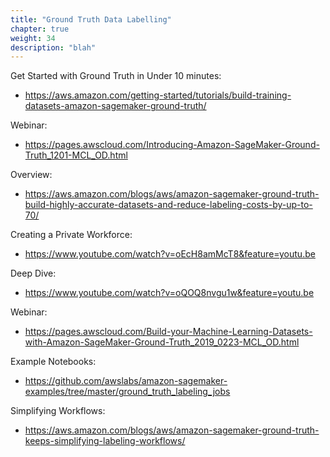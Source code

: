```yaml
---
title: "Ground Truth Data Labelling"
chapter: true
weight: 34
description: "blah"
---
```


Get Started with Ground Truth in Under 10 minutes:
- https://aws.amazon.com/getting-started/tutorials/build-training-datasets-amazon-sagemaker-ground-truth/ 

Webinar:
- https://pages.awscloud.com/Introducing-Amazon-SageMaker-Ground-Truth_1201-MCL_OD.html 

Overview:
- https://aws.amazon.com/blogs/aws/amazon-sagemaker-ground-truth-build-highly-accurate-datasets-and-reduce-labeling-costs-by-up-to-70/ 

Creating a Private Workforce:
- https://www.youtube.com/watch?v=oEcH8amMcT8&feature=youtu.be 

Deep Dive:
- https://www.youtube.com/watch?v=oQOQ8nvgu1w&feature=youtu.be 

Webinar:
- https://pages.awscloud.com/Build-your-Machine-Learning-Datasets-with-Amazon-SageMaker-Ground-Truth_2019_0223-MCL_OD.html 

Example Notebooks:
- https://github.com/awslabs/amazon-sagemaker-examples/tree/master/ground_truth_labeling_jobs 

Simplifying Workflows:
- https://aws.amazon.com/blogs/aws/amazon-sagemaker-ground-truth-keeps-simplifying-labeling-workflows/ 


